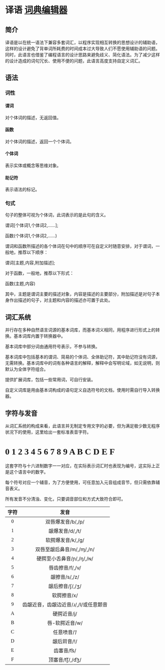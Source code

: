 <style>
    @font-face {
	font-family:fz;
	src: url('tial.ttf');
}
</style>




# 译语                        [词典编辑器](https://t-ial.github.io/dictionary-processor/)

## 简介

译语是以在统一语法下兼容多套词汇，以程序实现相互转换的思想设计的辅助语，这样的设计避免了背单词所耗费的时间成本过大导致人们不愿使用辅助语的问题。同时，此语言也借鉴了编程语言的设计思路来避免歧义、简化语法。为了减少这样的设计造成的词句冗长、使用不便的问题，此语言高度支持自定义词汇。

## 语法

### 词性

#### 谓词

对个体词的描述，无返回值。

#### 函数

对个体词的描述，返回一个个体词。

#### 个体词

表示实体或概念等思维对象。

#### 助记符

表示语法的标记。

### 句式

句子的整体可视为个体词，此词表示的是此句的含义。

谓词[个体词1,个体词2,……];

函数(个体词1,个体词2,……)

谓词和函数所描述的各个体词在句中的顺序可在自定义时随意安排，对于谓词，一般地，推荐以下顺序：

谓词[主题,内容,附加描述];

对于函数，一般地，推荐以下形式：

函数(主题,内容)

其中，主题是谓词主要的描述对象，内容是描述的主要部分，附加描述是对句子本身作出描述的句子，对主题和内容的描述亦可置于此处。

## 词汇系统

并行存在多种自然语言词源的基本词库，而基本词义相同，用程序进行形式上的转换。基本词库内置于转换器中。

基本词库中部分词由通用符号表示，不参与转换。

基本词库中包括基本的谓词、简易的个体词、全体助记符，其中助记符没有词源，无需转换。基本词库中的词有各种语言的解释，解释中会写明论域，如无说明，则默认为全体字符组合。

提供扩展词库，包括一些常用词，可自行安装。

自定义词库是用由基本词构成的语句定义自选符号的文档，使用时需自行导入转换器。

## 字符与发音

从词汇系统的构成来看，此语言并无制定专用文字的必要，但为满足极少数无程序状况下的使用，这里给出一套标准表音字符。

# <span style="font-family:'fz'">0 1 2 3 4 5 6 7 8 9 A B C D E F</span>

这套字符与十六进制数字一一对应，在实际表示词汇时也表现为编号，这实际上正是这个语言中的数字。

每个符号对应一个辅音，为了方便使用，可任意加入元音组成音节，但只需依靠辅音表义。

所有发音不分清浊、变化，只要调音部位和方式大致符合即可。

|                  字符                   |                 发音                  |
| :-------------------------------------: | :-----------------------------------: |
| <span style="font-family:'fz'">0</span> |           双唇爆发音/b/,/p/           |
| <span style="font-family:'fz'">1</span> |            龈爆发音/d/,/t/            |
| <span style="font-family:'fz'">2</span> |           软腭爆发音/k/,/g/           |
| <span style="font-family:'fz'">3</span> |       双唇至龈后鼻音/m/,/ɱ/,/n/       |
| <span style="font-family:'fz'">4</span> |       硬腭至小舌鼻音/ɲ/,/ŋ/,/ɴ/       |
| <span style="font-family:'fz'">5</span> |            唇齿擦音/f/,/v/            |
| <span style="font-family:'fz'">6</span> |             龈擦音/s/,/z/             |
| <span style="font-family:'fz'">7</span> |            龈后擦音/ʃ/,/ʒ/            |
| <span style="font-family:'fz'">8</span> |              软腭擦音/x/              |
| <span style="font-family:'fz'">9</span> | 齿龈近音，齿龈边近音/ɹ/,/l/或任意颤音 |
| <span style="font-family:'fz'">A</span> |              硬腭近音/j/              |
| <span style="font-family:'fz'">B</span> |            唇-软腭近音/w/             |
| <span style="font-family:'fz'">C</span> |              任意喷音/’/              |
| <span style="font-family:'fz'">D</span> |              龈后喌音/!/              |
| <span style="font-family:'fz'">E</span> |              齿塞音/t͡s/               |
| <span style="font-family:'fz'">F</span> |            顶塞音/t͡ʃ/,/d͡ʒ/            |
